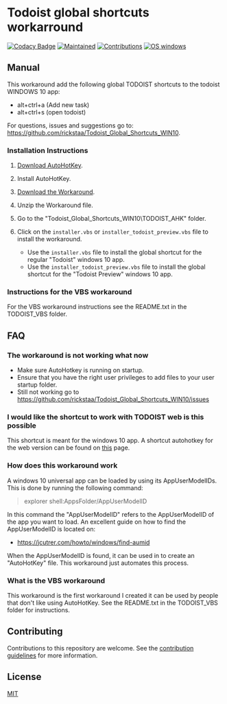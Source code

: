# Todoist global shortcuts workarround

[![Codacy Badge](https://api.codacy.com/project/badge/Grade/e75853cacd46490a85cd32996479f160)](https://www.codacy.com/app/rickstaa/Todoist_Global_Shortcuts_WIN10?utm_source=github.com&amp;utm_medium=referral&amp;utm_content=rickstaa/Todoist_Global_Shortcuts_WIN10&amp;utm_campaign=Badge_Grade)
[![Maintained](https://img.shields.io/badge/Maintained%3F-yes-green)](https://github.com/rickstaa/Todoist_Global_Shortcuts_WIN10/pulse)
[![Contributions](https://img.shields.io/badge/contributions-welcome-orange.svg)](contributing.md)
[![OS windows](https://img.shields.io/badge/OS-windows%2010-informational)](https://www.microsoft.com/en-us/p/todoist-to-do-list-and-task-manager/9nblggh1rl1k?activetab=pivot:overviewtab)

## Manual

This workaround add the following global TODOIST shortcuts to the todoist WINDOWS 10 app:

-   alt+ctrl+a (Add new task)
-   alt+ctrl+s (open todoist)

For questions, issues and suggestions go to: <https://github.com/rickstaa/Todoist_Global_Shortcuts_WIN10>.

### Installation Instructions

1.  [Download AutoHotKey](https://autohotkey.com/).

2.  Install AutoHotKey.

3.  [Download the Workaround](https://github.com/rickstaa/Todoist_Global_Shortcuts_WIN10/archive/master.zip).

4.  Unzip the Workaround file.

5.  Go to the "Todoist_Global_Shortcuts_WIN10\\TODOIST_AHK" folder.

6.  Click on the `installer.vbs` or `installer_todoist_preview.vbs` file to install the workaround.

    -   Use the `installer.vbs` file to install the global shortcut for the regular "Todoist" windows 10 app.
    -   Use the `installer_todoist_preview.vbs` file to install the global shortcut for the "Todoist Preview" windows 10 app.

### Instructions for the VBS workaround

For the VBS workaround instructions see the README.txt in the TODOIST_VBS folder.

## FAQ

### The workaround is not working what now

-   Make sure AutoHotkey is running on startup.
-   Ensure that you have the right user privileges to add files to your user startup folder.
-   Still not working go to <https://github.com/rickstaa/Todoist_Global_Shortcuts_WIN10/issues>

### I would like the shortcut to work with TODOIST web is this possible

This shortcut is meant for the windows 10 app. A shortcut autohotkey for the web version can be found on [this](https://github.com/mgroat/Todoist-Global-Hotkey) page.

### How does this workaround work

A windows 10 universal app can be loaded by using its AppUserModelIDs. This is done by running the following command:

> explorer shell:AppsFolder/AppUserModelID

In this command the "AppUserModelID" refers to the AppUserModelID of the app you want to load. An excellent guide on how to find the AppUserModelID
is located on:

-   <https://jcutrer.com/howto/windows/find-aumid>

When the AppUserModelID is found, it can be used in to create an "AutoHotKey" file. This workaround just automates this process.

### What is the VBS workaround

This workaround is the first workaround I created it can be used by people that don't like using AutoHotKey. See the README.txt in the TODOIST_VBS folder for instructions.

## Contributing

Contributions to this repository are welcome. See the [contribution guidelines](contributing.md) for more information.

## License

[MIT](LICENSE)
